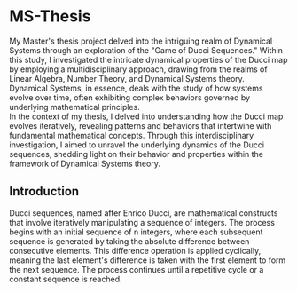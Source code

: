 # MS-Thesis

My Master's thesis project delved into the intriguing realm of Dynamical Systems through an exploration of the "Game of Ducci Sequences." Within this study, I investigated the intricate dynamical properties of the Ducci map by employing a multidisciplinary approach, drawing from the realms of Linear Algebra, Number Theory, and Dynamical Systems theory. <br/>
Dynamical Systems, in essence, deals with the study of how systems evolve over time, often exhibiting complex behaviors governed by underlying mathematical principles. 
<br />In the context of my thesis, I delved into understanding how the Ducci map evolves iteratively, revealing patterns and behaviors that intertwine with fundamental mathematical concepts. Through this interdisciplinary investigation, I aimed to unravel the underlying dynamics of the Ducci sequences, shedding light on their behavior and properties within the framework of Dynamical Systems theory.
## Introduction
Ducci sequences, named after Enrico Ducci, are mathematical constructs that involve iteratively manipulating a sequence of integers. The process begins with an initial sequence of 
n integers, where each subsequent sequence is generated by taking the absolute difference between consecutive elements. This difference operation is applied cyclically, meaning the last element's difference is taken with the first element to form the next sequence. The process continues until a repetitive cycle or a constant sequence is reached.

